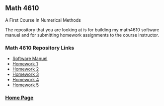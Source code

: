 ## Math 4610
A First Course In Numerical Methods

The repository that you are looking at is for building my math4610 software  
manuel and for submitting homework assignments to the course instructor.

### Math 4610 Repository Links

- [Software Manuel](https://gbmitchell.github.io/math4610/softwareManuel/main)
- [Homework 1](https://gbmitchell.github.io/math4610/HW1/problem)
- [Homework 2](https://gbmitchell.github.io/math4610/HW2/problem)
- [Homework 3](https://gbmitchell.github.io/math4610/HW3/problem)
- [Homework 4](https://gbmitchell.github.io/math4610/HW4/problem)
- [Homework 5](https://gbmitchell.github.io/math4610/HW5/problem)
  
  
### [Home Page](https://gbmitchell.github.io/)
